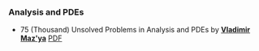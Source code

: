 ### Analysis and PDEs

* 75 (Thousand) Unsolved Problems in Analysis and PDEs by **[Vladimir Maz'ya](https://en.wikipedia.org/wiki/Vladimir_Mazya)** [PDF](https://link.springer.com/content/pdf/10.1007/s00020-018-2460-8.pdf)
